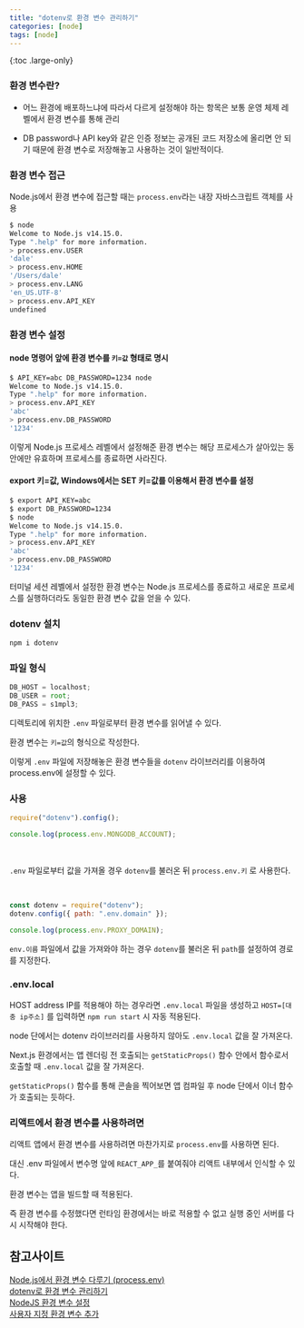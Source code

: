 ```yaml
---
title: "dotenv로 환경 변수 관리하기"
categories: [node]
tags: [node]
---
```


{:toc .large-only}

### 환경 변수란?

- 어느 환경에 배포하느냐에 따라서 다르게 설정해야 하는 항목은 보통 운영 체제 레벨에서 환경 변수를 통해 관리

- DB password나 API key와 같은 인증 정보는 공개된 코드 저장소에 올리면 안 되기 때문에 환경 변수로 저장해놓고 사용하는 것이 일반적이다.

### 환경 변수 접근

Node.js에서 환경 변수에 접근할 때는 `process.env`라는 내장 자바스크립트 객체를 사용

```bash
$ node
Welcome to Node.js v14.15.0.
Type ".help" for more information.
> process.env.USER
'dale'
> process.env.HOME
'/Users/dale'
> process.env.LANG
'en_US.UTF-8'
> process.env.API_KEY
undefined
```

### 환경 변수 설정

#### node 명령어 앞에 환경 변수를 `키=값` 형태로 명시

```bash
$ API_KEY=abc DB_PASSWORD=1234 node
Welcome to Node.js v14.15.0.
Type ".help" for more information.
> process.env.API_KEY
'abc'
> process.env.DB_PASSWORD
'1234'
```

이렇게 Node.js 프로세스 레벨에서 설정해준 환경 변수는 해당 프로세스가 살아있는 동안에만 유효하며 프로세스를 종료하면 사라진다.

#### export 키=값, Windows에서는 SET 키=값를 이용해서 환경 변수를 설정

```bash
$ export API_KEY=abc
$ export DB_PASSWORD=1234
$ node
Welcome to Node.js v14.15.0.
Type ".help" for more information.
> process.env.API_KEY
'abc'
> process.env.DB_PASSWORD
'1234'
```

터미널 세션 레벨에서 설정한 환경 변수는 Node.js 프로세스를 종료하고 새로운 프로세스를 실행하더라도 동일한 환경 변수 값을 얻을 수 있다.

### dotenv 설치

```bash
npm i dotenv
```

### 파일 형식

```js
DB_HOST = localhost;
DB_USER = root;
DB_PASS = s1mpl3;
```

디렉토리에 위치한 `.env` 파일로부터 환경 변수를 읽어낼 수 있다.

환경 변수는 `키=값`의 형식으로 작성한다.

이렇게 `.env` 파일에 저장해놓은 환경 변수들을 `dotenv` 라이브러리를 이용하여 process.env에 설정할 수 있다.

### 사용

```js
require("dotenv").config();

console.log(process.env.MONGODB_ACCOUNT);
```

<br/>

`.env` 파일로부터 값을 가져올 경우 `dotenv`를 불러온 뒤 `process.env.키` 로 사용한다.

<br/>

```js
const dotenv = require("dotenv");
dotenv.config({ path: ".env.domain" });

console.log(process.env.PROXY_DOMAIN);
```

`env.이름` 파일에서 값을 가져와야 하는 경우 `dotenv`를 불러온 뒤 `path`를 설정하여 경로를 지정한다.

### .env.local

HOST address IP를 적용해야 하는 경우라면 `.env.local` 파일을 생성하고 `HOST=[대충 ip주소]` 를 입력하면 `npm run start` 시 자동 적용된다.

node 단에서는 dotenv 라이브러리를 사용하지 않아도 `.env.local` 값을 잘 가져온다.

Next.js 환경에서는 앱 렌더링 전 호출되는 `getStaticProps()` 함수 안에서 함수로서 호출할 때 `.env.local` 값을 잘 가져온다.

`getStaticProps()` 함수를 통해 콘솔을 찍어보면 앱 컴파일 후 node 단에서 이너 함수가 호출되는 듯하다.

### 리액트에서 환경 변수를 사용하려면

리액트 앱에서 환경 변수를 사용하려면 마찬가지로 `process.env`를 사용하면 된다.

대신 .env 파일에서 변수명 앞에 `REACT_APP_`를 붙여줘야 리액트 내부에서 인식할 수 있다.

환경 변수는 앱을 빌드할 때 적용된다.

즉 환경 변수를 수정했다면 런타임 환경에서는 바로 적용할 수 없고 실행 중인 서버를 다시 시작해야 한다.

## 참고사이트

[Node.js에서 환경 변수 다루기 (process.env)](https://www.daleseo.com/js-node-process-env/)<br/>
[dotenv로 환경 변수 관리하기](https://www.daleseo.com/js-dotenv/)<br/>
[NodeJS 환경 변수 설정](https://devhyun.com/blog/post/23)<br/>
[사용자 지정 환경 변수 추가](https://create-react-app.dev/docs/adding-custom-environment-variables/)
